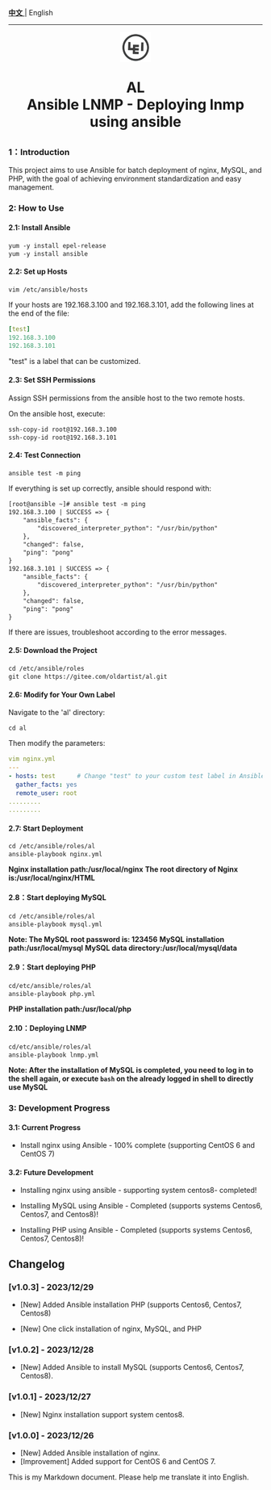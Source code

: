 

[**中文** ](README_zh.md) | English

--------
<p align="center">
	<img src="images/lei.jpg" width="60" height="60">
</p>
<h1 align="center" style="margin: 30px 0 30px; font-weight: bold;">AL<br/>Ansible LNMP - Deploying lnmp using ansible</h1>


### 1：Introduction

This project aims to use Ansible for batch deployment of nginx, MySQL, and PHP, with the goal of achieving environment standardization and easy management.

### 2: How to Use

#### 2.1: Install Ansible

```
yum -y install epel-release
yum -y install ansible
```

#### 2.2: Set up Hosts

```
vim /etc/ansible/hosts
```

If your hosts are 192.168.3.100 and 192.168.3.101, add the following lines at the end of the file:

```yaml
[test]
192.168.3.100
192.168.3.101
```

"test" is a label that can be customized.

#### 2.3: Set SSH Permissions

Assign SSH permissions from the ansible host to the two remote hosts.

On the ansible host, execute:

```shell
ssh-copy-id root@192.168.3.100
ssh-copy-id root@192.168.3.101
```

#### 2.4: Test Connection

```
ansible test -m ping
```

If everything is set up correctly, ansible should respond with:

```shell
[root@ansible ~]# ansible test -m ping
192.168.3.100 | SUCCESS => {
    "ansible_facts": {
        "discovered_interpreter_python": "/usr/bin/python"
    }, 
    "changed": false, 
    "ping": "pong"
}
192.168.3.101 | SUCCESS => {
    "ansible_facts": {
        "discovered_interpreter_python": "/usr/bin/python"
    }, 
    "changed": false, 
    "ping": "pong"
}
```

If there are issues, troubleshoot according to the error messages.

#### 2.5: Download the Project

```
cd /etc/ansible/roles
git clone https://gitee.com/oldartist/al.git
```

#### 2.6: Modify for Your Own Label

Navigate to the 'al' directory:

```
cd al
```

Then modify the parameters:

```yaml
vim nginx.yml
---
- hosts: test      # Change "test" to your custom test label in Ansible. If it's all hosts, you can directly use the all tag
  gather_facts: yes
  remote_user: root
.........
.........
```

#### 2.7: Start Deployment

```
cd /etc/ansible/roles/al
ansible-playbook nginx.yml
```
**Nginx installation path:/usr/local/nginx**
**The root directory of Nginx is:/usr/local/nginx/HTML**
#### 2.8：Start deploying MySQL

```
cd /etc/ansible/roles/al
ansible-playbook mysql.yml
```
**Note: The MySQL root password is: 123456**
**MySQL installation path:/usr/local/mysql**
**MySQL data directory:/usr/local/mysql/data**
#### 2.9：Start deploying PHP

```
cd/etc/ansible/roles/al
ansible-playbook php.yml
```
**PHP installation path:/usr/local/php**
#### 2.10：Deploying LNMP

```
cd/etc/ansible/roles/al
ansible-playbook lnmp.yml
```
**Note: After the installation of MySQL is completed, you need to log in to the shell again, or execute `bash` on the already logged in shell to directly use MySQL**
### 3: Development Progress

#### 3.1: Current Progress

- Install nginx using Ansible - 100% complete (supporting CentOS 6 and CentOS 7)

#### 3.2: Future Development

- Installing nginx using ansible - supporting system centos8- completed!

- Installing MySQL using Ansible - Completed (supports systems Centos6, Centos7, and Centos8)!
- Installing PHP using Ansible - Completed (supports systems Centos6, Centos7, Centos8)!





## Changelog

### [v1.0.3] - 2023/12/29

- [New] Added Ansible installation PHP (supports Centos6, Centos7, Centos8)

- [New] One click installation of nginx, MySQL, and PHP

### [v1.0.2] - 2023/12/28

- [New] Added Ansible to install MySQL (supports Centos6, Centos7, Centos8).

### [v1.0.1] - 2023/12/27

- [New] Nginx installation support system centos8.

### [v1.0.0] - 2023/12/26

- [New] Added Ansible installation of nginx.
- [Improvement] Added support for CentOS 6 and CentOS 7.

This is my Markdown document. Please help me translate it into English.


